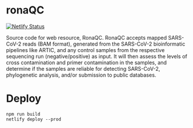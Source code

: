 # ronaQC

[![Netlify Status](https://api.netlify.com/api/v1/badges/7ee08bfe-aff7-4260-a4c0-498708e5a17b/deploy-status)](https://app.netlify.com/sites/ronaqc/deploys)

Source code for web resource, RonaQC. RonaQC accepts mapped SARS-CoV-2 reads (BAM format), generated 
from the SARS-CoV-2 bioinformatic pipelines like ARTIC, 
and any control samples from the respective sequencing run (negative/positive) as input.
It will then assess the levels of cross contamination and primer contamination in the samples, and determine 
if the samples are reliable for detecting SARS-CoV-2, phylogenetic analysis, and/or submission to public databases. 

# Deploy

```
npm run build 
netlify deploy --prod
```
